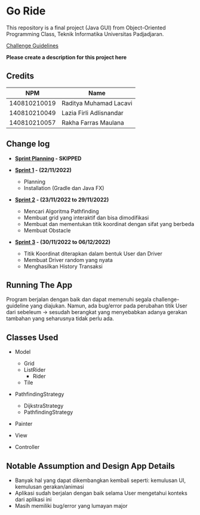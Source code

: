 # Go Ride

This repository is a final project (Java GUI) from Object-Oriented Programming Class, Teknik Informatika Universitas Padjadjaran. 

[Challenge Guidelines](challenge-guideline.md)

**Please create a description for this project here**

## Credits
| NPM           | Name                    |
| ------------- |-------------------------|
| 140810210019  | Raditya Muhamad Lacavi  |
| 140810210049  | Lazia Firli Adlisnandar |
| 140810210057  | Rakha Farras Maulana    |

## Change log
- **[Sprint Planning](changelog/sprint-planning.md) - SKIPPED** 

- **[Sprint 1](changelog/sprint-1.md) - (22/11/2022)** 
   - Planning
   - Installation (Gradle dan Java FX)

- **[Sprint 2](changelog/sprint-2.md) - (23/11/2022 to 29/11/2022)** 
   - Mencari Algoritma Pathfinding
   - Membuat grid yang interaktif dan bisa dimodifikasi
   - Membuat dan mementukan titik koordinat dengan sifat yang berbeda
   - Membuat Obstacle

- **[Sprint 3](changelog/sprint-3.md) - (30/11/2022 to 06/12/2022)** 
   - Titik Koordinat diterapkan dalam bentuk User dan Driver
   - Membuat Driver random yang nyata
   - Menghasilkan History Transaksi

## Running The App

Program berjalan dengan baik dan dapat memenuhi segala challenge-guideline yang diajukan. Namun, ada bug/error pada perubahan titik User dari sebeleum -> sesudah berangkat yang menyebabkan adanya gerakan tambahan yang seharusnya tidak perlu ada.

## Classes Used

- Model
   - Grid
   - ListRider
      - Rider
   - Tile

- PathfindingStrategy
   - DijkstraStrategy
   - PathfindingStrategy

- Painter

- View

- Controller

## Notable Assumption and Design App Details

- Banyak hal yang dapat dikembangkan kembali seperti: kemulusan UI, kemulusan gerakan/animasi
- Aplikasi sudah berjalan dengan baik selama User mengetahui konteks dari aplikasi ini
- Masih memiliki bug/error yang lumayan major
